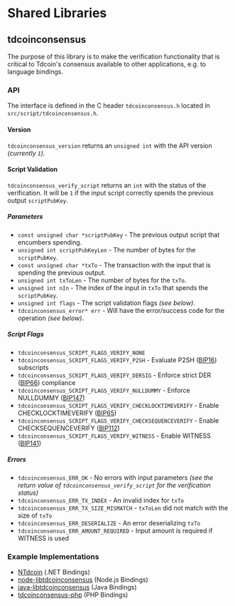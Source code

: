 Shared Libraries
================

## tdcoinconsensus

The purpose of this library is to make the verification functionality that is critical to Tdcoin's consensus available to other applications, e.g. to language bindings.

### API

The interface is defined in the C header `tdcoinconsensus.h` located in `src/script/tdcoinconsensus.h`.

#### Version

`tdcoinconsensus_version` returns an `unsigned int` with the API version *(currently `1`)*.

#### Script Validation

`tdcoinconsensus_verify_script` returns an `int` with the status of the verification. It will be `1` if the input script correctly spends the previous output `scriptPubKey`.

##### Parameters
- `const unsigned char *scriptPubKey` - The previous output script that encumbers spending.
- `unsigned int scriptPubKeyLen` - The number of bytes for the `scriptPubKey`.
- `const unsigned char *txTo` - The transaction with the input that is spending the previous output.
- `unsigned int txToLen` - The number of bytes for the `txTo`.
- `unsigned int nIn` - The index of the input in `txTo` that spends the `scriptPubKey`.
- `unsigned int flags` - The script validation flags *(see below)*.
- `tdcoinconsensus_error* err` - Will have the error/success code for the operation *(see below)*.

##### Script Flags
- `tdcoinconsensus_SCRIPT_FLAGS_VERIFY_NONE`
- `tdcoinconsensus_SCRIPT_FLAGS_VERIFY_P2SH` - Evaluate P2SH ([BIP16](https://github.com/tdcoin/bips/blob/master/bip-0016.mediawiki)) subscripts
- `tdcoinconsensus_SCRIPT_FLAGS_VERIFY_DERSIG` - Enforce strict DER ([BIP66](https://github.com/tdcoin/bips/blob/master/bip-0066.mediawiki)) compliance
- `tdcoinconsensus_SCRIPT_FLAGS_VERIFY_NULLDUMMY` - Enforce NULLDUMMY ([BIP147](https://github.com/tdcoin/bips/blob/master/bip-0147.mediawiki))
- `tdcoinconsensus_SCRIPT_FLAGS_VERIFY_CHECKLOCKTIMEVERIFY` - Enable CHECKLOCKTIMEVERIFY ([BIP65](https://github.com/tdcoin/bips/blob/master/bip-0065.mediawiki))
- `tdcoinconsensus_SCRIPT_FLAGS_VERIFY_CHECKSEQUENCEVERIFY` - Enable CHECKSEQUENCEVERIFY ([BIP112](https://github.com/tdcoin/bips/blob/master/bip-0112.mediawiki))
- `tdcoinconsensus_SCRIPT_FLAGS_VERIFY_WITNESS` - Enable WITNESS ([BIP141](https://github.com/tdcoin/bips/blob/master/bip-0141.mediawiki))

##### Errors
- `tdcoinconsensus_ERR_OK` - No errors with input parameters *(see the return value of `tdcoinconsensus_verify_script` for the verification status)*
- `tdcoinconsensus_ERR_TX_INDEX` - An invalid index for `txTo`
- `tdcoinconsensus_ERR_TX_SIZE_MISMATCH` - `txToLen` did not match with the size of `txTo`
- `tdcoinconsensus_ERR_DESERIALIZE` - An error deserializing `txTo`
- `tdcoinconsensus_ERR_AMOUNT_REQUIRED` - Input amount is required if WITNESS is used

### Example Implementations
- [NTdcoin](https://github.com/NicolasDorier/NTdcoin/blob/master/NTdcoin/Script.cs#L814) (.NET Bindings)
- [node-libtdcoinconsensus](https://github.com/bitpay/node-libtdcoinconsensus) (Node.js Bindings)
- [java-libtdcoinconsensus](https://github.com/dexX7/java-libtdcoinconsensus) (Java Bindings)
- [tdcoinconsensus-php](https://github.com/Bit-Wasp/tdcoinconsensus-php) (PHP Bindings)
